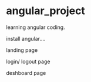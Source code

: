 # angular_project

learning angular coding.

install angular....

landing page

login/ logout page

deshboard page
